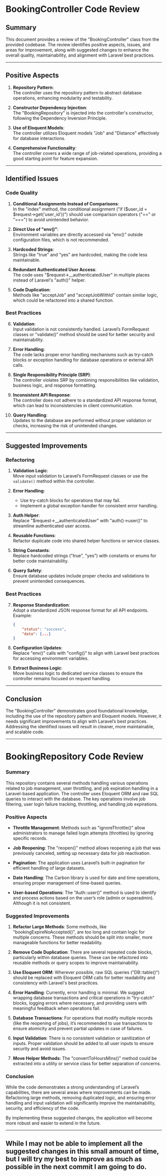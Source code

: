 # **BookingController Code Review**

## **Summary**  
This document provides a review of the "BookingController" class from the provided codebase. The review identifies positive aspects, issues, and areas for improvement, along with suggested changes to enhance the overall quality, maintainability, and alignment with Laravel best practices.

---

## **Positive Aspects**  

1. **Repository Pattern**:  
   The controller uses the repository pattern to abstract database operations, enhancing modularity and testability.  

2. **Constructor Dependency Injection**:  
   The "BookingRepository" is injected into the controller's constructor, following the Dependency Inversion Principle.

3. **Use of Eloquent Models**:  
   The controller utilizes Eloquent models "Job" and "Distance" effectively for database interactions.

4. **Comprehensive Functionality**:  
   The controller covers a wide range of job-related operations, providing a good starting point for feature expansion.

---

## **Identified Issues**  

### **Code Quality**  

1. **Conditional Assignments Instead of Comparisons**:  
   In the "index" method, the conditional assignment ("if ($user_id = $request->get('user_id'))") should use comparison operators ("==" or "===") to avoid unintended behavior.

2. **Direct Use of "env()"**:  
   Environment variables are directly accessed via "env()" outside configuration files, which is not recommended.

3. **Hardcoded Strings**:  
   Strings like "true" and "yes" are hardcoded, making the code less maintainable.

4. **Redundant Authenticated User Access**:  
   The code uses "$request->__authenticatedUser" in multiple places instead of Laravel's "auth()" helper.

5. **Code Duplication**:  
   Methods like "acceptJob" and "acceptJobWithId" contain similar logic, which could be refactored into a shared function.

### **Best Practices**  

6. **Validation**:  
   Input validation is not consistently handled. Laravel’s FormRequest classes or "validate()" method should be used for better security and maintainability.

7. **Error Handling**:  
   The code lacks proper error handling mechanisms such as try-catch blocks or exception handling for database operations or external API calls.

8. **Single Responsibility Principle (SRP)**:  
   The controller violates SRP by combining responsibilities like validation, business logic, and response formatting.

9. **Inconsistent API Response**:  
   The controller does not adhere to a standardized API response format, which can lead to inconsistencies in client communication.

10. **Query Handling**:  
    Updates to the database are performed without proper validation or checks, increasing the risk of unintended changes.

---

## **Suggested Improvements**

### **Refactoring**  

1. **Validation Logic**:  
   Move input validation to Laravel’s FormRequest classes or use the `validate()` method within the controller.

2. **Error Handling**:  
   - Use try-catch blocks for operations that may fail.  
   - Implement a global exception handler for consistent error handling.

3. **Auth Helper**:  
   Replace "$request->__authenticatedUser" with "auth()->user()" to streamline authenticated user access.

4. **Reusable Functions**:  
   Refactor duplicate code into shared helper functions or service classes.

5. **String Constants**:  
   Replace hardcoded strings ("true", "yes") with constants or enums for better code maintainability.

6. **Query Safety**:  
   Ensure database updates include proper checks and validations to prevent unintended consequences.

### **Best Practices**

7. **Response Standardization**:  
   Adopt a standardized JSON response format for all API endpoints. Example:
   ```json
   {
       "status": "success",
       "data": {...}
   }
   ```

8. **Configuration Updates**:  
   Replace "env()" calls with "config()" to align with Laravel best practices for accessing environment variables.

9. **Extract Business Logic**:  
   Move business logic to dedicated service classes to ensure the controller remains focused on request handling.

---

## **Conclusion**  
The "BookingController" demonstrates good foundational knowledge, including the use of the repository pattern and Eloquent models. However, it needs significant improvements to align with Laravel’s best practices. Addressing the identified issues will result in cleaner, more maintainable, and scalable code.

---

# **BookingRepository Code Review**

### **Summary**
This repository contains several methods handling various operations related to job management, user throttling, and job expiration handling in a Laravel-based application. The controller uses Eloquent ORM and raw SQL queries to interact with the database. The key operations involve job filtering, user login failure tracking, throttling, and handling job expirations.

### **Positive Aspects**

- **Throttle Management**: 
Methods such as "ignoreThrottle()" allow administrators to manage failed login attempts (throttles) by ignoring specific records.

- **Job Reopening**: 
The "reopen()" method allows reopening a job that was previously canceled, setting up necessary data for job reactivation.

- **Pagination**: 
The application uses Laravel’s built-in pagination for efficient handling of large datasets.

- **Date Handling**: 
The Carbon library is used for date and time operations, ensuring proper management of time-based queries.

- **User-based Operations**: 
The "Auth::user()" method is used to identify and process actions based on the user’s role (admin or superadmin). Although it is not consistent.

### **Suggested Improvements**

1. **Refactor Large Methods**: 
Some methods, like "bookingExpireNoAccepted()", are too long and contain logic for multiple concerns. These methods should be split into smaller, more manageable functions for better readability.

2. **Remove Code Duplication**: 
There are several repeated code blocks, particularly within database queries. These can be refactored into reusable methods or query scopes to improve maintainability.

3. **Use Eloquent ORM**: 
Wherever possible, raw SQL queries ("DB::table()") should be replaced with Eloquent ORM calls for better readability and consistency with Laravel's best practices.

4. **Error Handling**: 
Currently, error handling is minimal. We suggest wrapping database transactions and critical operations in "try-catch" blocks, logging errors where necessary, and providing users with meaningful feedback when operations fail.

5. **Database Transactions**: 
For operations that modify multiple records (like the reopening of jobs), it’s recommended to use transactions to ensure atomicity and prevent partial updates in case of failures.

6. **Input Validation**: 
There is no consistent validation or sanitization of inputs. Proper validation should be added to all user inputs to ensure security and avoid issues.

7. **Move Helper Methods**: 
The "convertToHoursMins()" method could be extracted into a utility or service class for better separation of concerns.

### **Conclusion**
While the code demonstrates a strong understanding of Laravel’s capabilities, there are several areas where improvements can be made. Refactoring large methods, removing duplicated logic, and ensuring error handling and input validation will significantly improve the maintainability, security, and efficiency of the code.

By implementing these suggested changes, the application will become more robust and easier to extend in the future.

---

## While I may not be able to implement all the suggested changes in this small amount of time, but I will try my best to improve as much as possible in the next commit I am going to do.